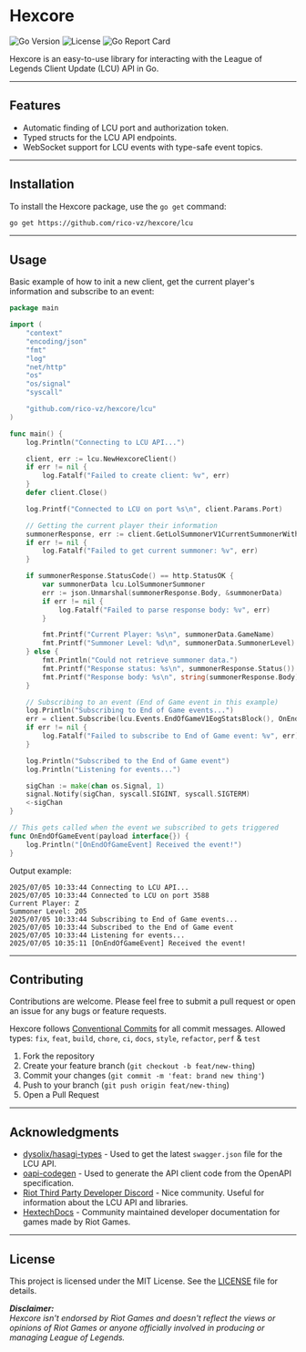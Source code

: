 # Hexcore

![Go Version](https://img.shields.io/badge/go-1.24-blue.svg)
![License](https://img.shields.io/github/license/rico-vz/hexcore)
![Go Report Card](https://goreportcard.com/badge/github.com/rico-vz/hexcore)

Hexcore is an easy-to-use library for interacting with the League of Legends Client Update (LCU) API in Go.

---

## Features

-   Automatic finding of LCU port and authorization token.
-   Typed structs for the LCU API endpoints.
-   WebSocket support for LCU events with type-safe event topics.

---

## Installation

To install the Hexcore package, use the `go get` command:

```bash
go get https://github.com/rico-vz/hexcore/lcu
```

---

## Usage

Basic example of how to init a new client, get the current player's information and subscribe to an event:

```go
package main

import (
	"context"
	"encoding/json"
	"fmt"
	"log"
	"net/http"
	"os"
	"os/signal"
	"syscall"

	"github.com/rico-vz/hexcore/lcu"
)

func main() {
	log.Println("Connecting to LCU API...")

	client, err := lcu.NewHexcoreClient()
	if err != nil {
		log.Fatalf("Failed to create client: %v", err)
	}
	defer client.Close()

	log.Printf("Connected to LCU on port %s\n", client.Params.Port)

	// Getting the current player their information
	summonerResponse, err := client.GetLolSummonerV1CurrentSummonerWithResponse(context.Background())
	if err != nil {
		log.Fatalf("Failed to get current summoner: %v", err)
	}

	if summonerResponse.StatusCode() == http.StatusOK {
		var summonerData lcu.LolSummonerSummoner
		err := json.Unmarshal(summonerResponse.Body, &summonerData)
		if err != nil {
			log.Fatalf("Failed to parse response body: %v", err)
		}

		fmt.Printf("Current Player: %s\n", summonerData.GameName)
		fmt.Printf("Summoner Level: %d\n", summonerData.SummonerLevel)
	} else {
		fmt.Println("Could not retrieve summoner data.")
		fmt.Printf("Response status: %s\n", summonerResponse.Status())
		fmt.Printf("Response body: %s\n", string(summonerResponse.Body))
	}

	// Subscribing to an event (End of Game event in this example)
	log.Println("Subscribing to End of Game events...")
	err = client.Subscribe(lcu.Events.EndOfGameV1EogStatsBlock(), OnEndOfGameEvent)
	if err != nil {
		log.Fatalf("Failed to subscribe to End of Game event: %v", err)
	}

	log.Println("Subscribed to the End of Game event")
	log.Println("Listening for events...")

	sigChan := make(chan os.Signal, 1)
	signal.Notify(sigChan, syscall.SIGINT, syscall.SIGTERM)
	<-sigChan
}

// This gets called when the event we subscribed to gets triggered
func OnEndOfGameEvent(payload interface{}) {
	log.Println("[OnEndOfGameEvent] Received the event!")
}
```

Output example:

```text
2025/07/05 10:33:44 Connecting to LCU API...
2025/07/05 10:33:44 Connected to LCU on port 3588
Current Player: Z
Summoner Level: 205
2025/07/05 10:33:44 Subscribing to End of Game events...
2025/07/05 10:33:44 Subscribed to the End of Game event
2025/07/05 10:33:44 Listening for events...
2025/07/05 10:35:11 [OnEndOfGameEvent] Received the event!
```



---

## Contributing

Contributions are welcome. Please feel free to submit a pull request or open an issue for any bugs or feature requests.

Hexcore follows [Conventional Commits](https://www.conventionalcommits.org/en/v1.0.0/) for all commit messages.
Allowed types: `fix`, `feat`, `build`, `chore`, `ci`, `docs`, `style`, `refactor`, `perf` & `test`

1. Fork the repository
2. Create your feature branch (`git checkout -b feat/new-thing`)
3. Commit your changes (`git commit -m 'feat: brand new thing'`)
4. Push to your branch (`git push origin feat/new-thing`)
5. Open a Pull Request

---

## Acknowledgments

- [dysolix/hasagi-types](https://github.com/dysolix/hasagi-types/) - Used to get the latest `swagger.json` file for the LCU API.
- [oapi-codegen](https://github.com/oapi-codegen/oapi-codegen) - Used to generate the API client code from the OpenAPI specification.
- [Riot Third Party Developer Discord](https://discord.com/invite/riotgamesdevrel) - Nice community. Useful for information about the LCU API and libraries.
- [HextechDocs](https://hextechdocs.dev/) - Community maintained developer documentation for games made by Riot Games.

---

## License

This project is licensed under the MIT License. See the [LICENSE](LICENSE) file for details.


***Disclaimer:***  
*Hexcore isn't endorsed by Riot Games and doesn't reflect the views or opinions of Riot Games or anyone officially involved in producing or managing League of Legends.*